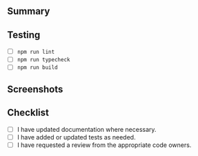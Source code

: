 ## Summary

<!-- Describe the changes in this PR. Include context and motivation. -->

## Testing

<!-- List the manual and automated tests run. -->
- [ ] `npm run lint`
- [ ] `npm run typecheck`
- [ ] `npm run build`

## Screenshots

<!-- If the change affects UI, include before/after screenshots or recordings. -->

## Checklist

- [ ] I have updated documentation where necessary.
- [ ] I have added or updated tests as needed.
- [ ] I have requested a review from the appropriate code owners.

